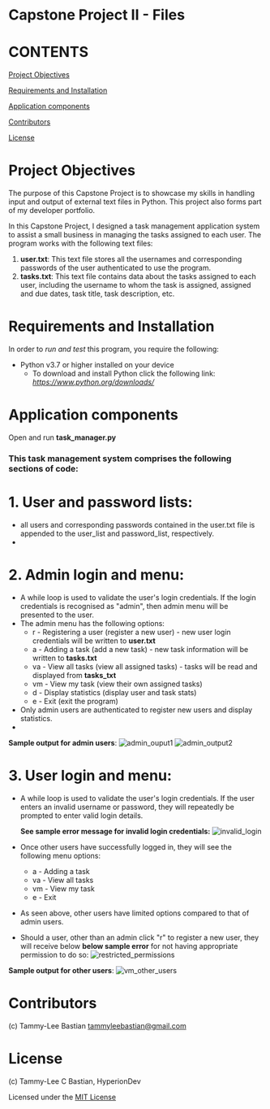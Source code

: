 # Capstone Project II - Files #

# CONTENTS #

[Project Objectives](#Project-Objectives)

[Requirements and Installation](#Requirements-and-Installation)

[Application components](#Application-components)

[Contributors](#Contributors)

[License](#License)

# Project Objectives #

The purpose of this Capstone Project is to showcase my skills in handling input and output of external text files in Python. This project also forms part of my developer
portfolio. 

In this Capstone Project, I designed a task management application system to assist a small business in managing the tasks assigned to each user. The program works with
the following text files:
1. __user.txt__: This text file stores all the usernames and corresponding passwords of the user authenticated to use the program. 
2. __tasks.txt__: This text file contains data about the tasks assigned to each user, including the username to whom the task is assigned, assigned and due dates, 
   task title, task description, etc.

# Requirements and Installation #

In  order to *run and test* this program, you require the following:
- Python v3.7 or higher installed on your device
  - To download and install Python click the following link: *https://www.python.org/downloads/*

# Application components #
Open and run __task_manager.py__

### This task management system comprises the following sections of code:
# 1. User and password lists: #
  - all users and corresponding passwords contained in the user.txt file is appended to the user_list and password_list, respectively. 
  - 
# 2. Admin login and menu: #
  - A while loop is used to validate the user's login credentials. If the login credentials is recognised as "admin", then admin menu will be presented to the user. 
  - The admin menu has the following options:
    - r - Registering a user (register a new user) - new user login credentials will be written to __user.txt__
    - a - Adding a task (add a new task) - new task information will be written to __tasks.txt__
    - va - View all tasks (view all assigned tasks) - tasks will be read and displayed from __tasks_txt__
    - vm - View my task (view their own assigned tasks)
    - d - Display statistics (display user and task stats) 
    - e - Exit (exit the program)
  - Only admin users are authenticated to register new users and display statistics. 
  - 
  __Sample output for admin users__:
  ![admin_ouput1](https://user-images.githubusercontent.com/102178512/161425062-b318c284-8d3d-4212-b138-bdd1c91d17c0.jpg)
  ![admin_output2](https://user-images.githubusercontent.com/102178512/161425067-8a9941ba-ba7a-47b5-bd36-0e702f252cb2.jpg)
  
 # 3. User login and menu:
   - A while loop is used to validate the user's login credentials. If the user enters an invalid username or password, they will repeatedly be prompted 
     to enter valid login details. 
     
     __See sample error message for invalid login credentials:__
     ![invalid_login](https://user-images.githubusercontent.com/102178512/161425233-7cd9ad99-9207-4fef-baef-273d35aeb728.jpg)

   - Once other users have successfully logged in, they will see the following menu options:
     - a - Adding a task
     - va - View all tasks
     - vm - View my task
     - e - Exit
   - As seen above, other users have limited options compared to that of admin users. 
   - Should a user, other than an admin click "r" to register a new user, they will receive below __below sample error__ for not having appropriate 
     permission to do so:
   ![restricted_permissions](https://user-images.githubusercontent.com/102178512/161425464-8128f45f-1a58-4038-b0f2-d83e0feb7f92.jpg)
   
   __Sample output for other users__:
   ![vm_other_users](https://user-images.githubusercontent.com/102178512/161425589-8d345aea-c904-4264-9f07-d4013c460d80.jpg)
   
# Contributors
(c) Tammy-Lee Bastian tammyleebastian@gmail.com
   
# License
(c) Tammy-Lee C Bastian, HyperionDev
   
Licensed under the [MIT License](License)

